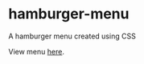 # hamburger-menu

A hamburger menu created using CSS

View menu <a href="https://lyndsielane.github.io/hamburger-menu/">here</a>.
